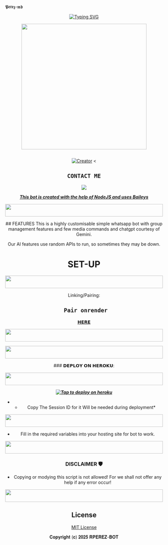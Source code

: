 𝕻𝖊𝖗𝖊𝖟-𝖒𝖉


<div align="center">
<a href="https://git.io/typing-svg"><img src="https://readme-typing-svg.demolab.com?font=Black+Ops+One&size=50&pause=1000&color=1BAFBAFF&center=true&width=910&height=100&lines=THIS  IS+PEREZ-MD;MULTI+DEVICE+WHATSAPP+BOT;CREATED+BY+IGNATIUS;PUBLIC+RELEASED; ...;TEAM PEREZ-𝙼𝙳." alt="Typing SVG" /></a>
  </p>
  
<p align="center">
<img src="https://i.imgur.com/lP9oHm4.jpeg" width="400" height="400"/>
</p>
<p align="center">
  <a href="#"><img src="http://readme-typing-svg.herokuapp.com?color=d1fa02&center=true&vCenter=true&multiline=false&lines=PEREZ+WHATSAPP+BOT" alt="">
</p>
<p align="center">
<a href="#"><img title="Creator" src="https://img.shields.io/badge/Creator-ignatius perez-blue.svg?style=for-the-badge&logo=github"></a>
<
 

## ```CONTACT ME```

<p align="center">

<a href="https://api.whatsapp.com/send?phone=254108098259&text=Hello+N꙰i꙰c꙰k꙰༆"><img src="https://img.shields.io/badge/Contact Perez-25D366?style=for-the-badge&logo=whatsapp&logoColor=white" />


***This bot is created with the help of NodeJS and uses [Baileys](https://github.com/whiskeysockets/Baileys)***
<!-- Glowing Footer -->
<p align="center">
  <img src="https://i.imgur.com/dBaSKWF.gif" height="40" width="100%">
</p>
## FEATURES
This is a highly customisable simple whatsapp bot with group management features and few media commands and chatgpt courtesy of Gemini.

Our AI features use random APIs to run, so sometimes they may be down.

# SET-UP
<!-- Glowing Footer -->
<p align="center">
  <img src="https://i.imgur.com/dBaSKWF.gif" height="40" width="100%">
</p>
Linking/Pairing:

## ` Pair onrender`

[𝗛𝗘𝗥𝗘](https://perez-md-pairing.onrender.com)
            
<!-- Glowing Footer -->
<p align="center">
  <img src="https://i.imgur.com/dBaSKWF.gif" height="40" width="100%">
</p>    

<!-- Glowing Footer -->
<p align="center">
  <img src="https://i.imgur.com/dBaSKWF.gif" height="40" width="100%">
</p>
###  𝗗𝗘𝗣𝗟𝗢𝗬 𝗢𝗡 𝗛𝗘𝗥𝗢𝗞𝗨:

<!-- Glowing Footer -->
<p align="center">
  <img src="https://i.imgur.com/dBaSKWF.gif" height="40" width="100%">
</p>

 ***[![Tap to deploy on heroku](https://www.herokucdn.com/deploy/button.svg)](https://dashboard.heroku.com/new?button-url=https://github.com/Ignatiusperez/Perez&template=https://github.com/Ignatiusperez/Perez.git)***
* - Copy The Session ID for it Will be needed during deployment*
 
<!-- Glowing Footer -->
<p align="center">
  <img src="https://i.imgur.com/dBaSKWF.gif" height="40" width="100%">
</p> 

    

- Fill in the required variables into your hosting site for bot to work.
 </h2>
     
<!-- Glowing Footer -->
<p align="center">
  <img src="https://i.imgur.com/dBaSKWF.gif" height="40" width="100%">
</p>
    
 
<div align="center">

### DISCLAIMER 🛡 
- Copying or modying this script is not
allowed! For we shall not offer any help if any error occur!
<!-- Glowing Footer -->
<p align="center">
  <img src="https://i.imgur.com/dBaSKWF.gif" height="40" width="100%">
</p>


## License

[MIT License](https://github.com/perez-BOT/blob/main/LICENSE)

𝐂𝐨𝐩𝐲𝐫𝐢𝐠𝐡𝐭 (𝐜) 𝟐𝟎𝟐𝟓 𝐑𝐏𝐄𝐑𝐄𝐙-𝐁𝐎𝐓

